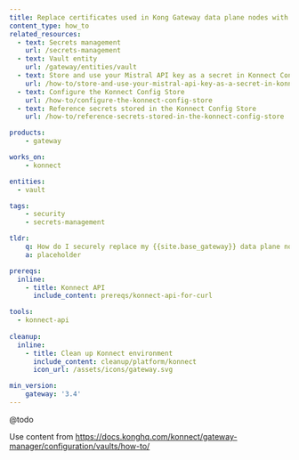```yaml
---
title: Replace certificates used in Kong Gateway data plane nodes with a secret stored in Konnect Config Store
content_type: how_to
related_resources:
  - text: Secrets management
    url: /secrets-management 
  - text: Vault entity
    url: /gateway/entities/vault
  - text: Store and use your Mistral API key as a secret in Konnect Config Store
    url: /how-to/store-and-use-your-mistral-api-key-as-a-secret-in-konnect-config-store
  - text: Configure the Konnect Config Store
    url: /how-to/configure-the-konnect-config-store
  - text: Reference secrets stored in the Konnect Config Store
    url: /how-to/reference-secrets-stored-in-the-konnect-config-store

products:
    - gateway

works_on:
    - konnect

entities: 
  - vault

tags:
    - security
    - secrets-management

tldr:
    q: How do I securely replace my {{site.base_gateway}} data plane node certificates with a secret reference instead?
    a: placeholder

prereqs:
  inline:
    - title: Konnect API
      include_content: prereqs/konnect-api-for-curl

tools:
  - konnect-api
 
cleanup:
  inline:
    - title: Clean up Konnect environment
      include_content: cleanup/platform/konnect
      icon_url: /assets/icons/gateway.svg

min_version:
    gateway: '3.4'
---
```


@todo

Use content from https://docs.konghq.com/konnect/gateway-manager/configuration/vaults/how-to/ 